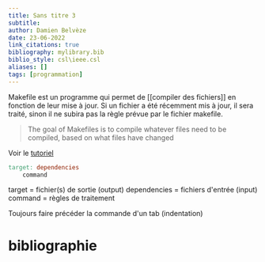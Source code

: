 ```yaml
---
title: Sans titre 3
subtitle:
author: Damien Belvèze
date: 23-06-2022
link_citations: true
bibliography: mylibrary.bib
biblio_style: csl\ieee.csl
aliases: []
tags: [programmation]
---
```


Makefile est un programme qui permet de  [[compiler des fichiers]] en fonction de leur mise à jour. Si un fichier a été récemment mis à jour, il sera traité, sinon il ne subira pas la règle prévue par le fichier makefile.

> The goal of Makefiles is to compile whatever files need to be compiled, based on what files have changed

Voir le [tutoriel](https://makefiletutorial.com/#getting-started)

````makefile
target: dependencies
	command
````

target = fichier(s) de sortie (output)
dependencies = fichiers d'entrée (input)
command = règles de traitement

Toujours faire précéder la commande d'un tab (indentation)





# bibliographie

